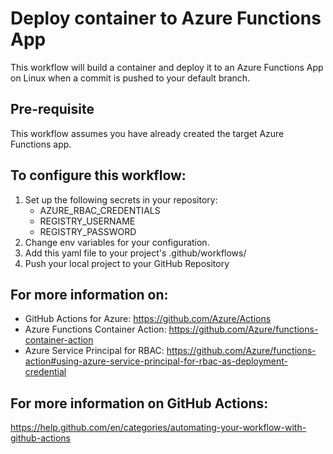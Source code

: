 # Deploy container to Azure Functions App
This workflow will build a container and deploy it to an Azure Functions App on Linux when a commit is pushed to your default branch.

## Pre-requisite
This workflow assumes you have already created the target Azure Functions app.

## To configure this workflow:
1. Set up the following secrets in your repository:
   - AZURE_RBAC_CREDENTIALS
   - REGISTRY_USERNAME
   - REGISTRY_PASSWORD
2. Change env variables for your configuration.
3. Add this yaml file to your project's .github/workflows/
4. Push your local project to your GitHub Repository

## For more information on:
   - GitHub Actions for Azure: https://github.com/Azure/Actions
   - Azure Functions Container Action: https://github.com/Azure/functions-container-action
   - Azure Service Principal for RBAC: https://github.com/Azure/functions-action#using-azure-service-principal-for-rbac-as-deployment-credential

## For more information on GitHub Actions:
https://help.github.com/en/categories/automating-your-workflow-with-github-actions
